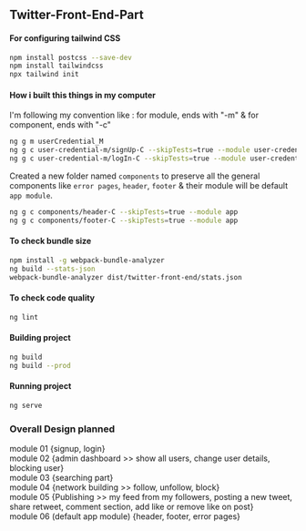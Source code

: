 ## Twitter-Front-End-Part

#### For configuring tailwind CSS
```bash
npm install postcss --save-dev
npm install tailwindcss
npx tailwind init
```

#### How i built this things in my computer
I'm following my convention like : for module, ends with "-m" & for component, ends with "-c"
```bash
ng g m userCredential_M
ng g c user-credential-m/signUp-C --skipTests=true --module user-credential-m
ng g c user-credential-m/logIn-C --skipTests=true --module user-credential-m
```
Created a new folder named `components` to preserve all the general components like `error pages`, `header`, `footer` & their module will be default `app module`.
```bash
ng g c components/header-C --skipTests=true --module app
ng g c components/footer-C --skipTests=true --module app  
```

#### To check bundle size
```bash
npm install -g webpack-bundle-analyzer
ng build --stats-json
webpack-bundle-analyzer dist/twitter-front-end/stats.json

```
#### To check code quality
```bash
ng lint
```

#### Building project
```bash
ng build
ng build --prod
```

#### Running project
```bash
ng serve
```
### Overall Design planned
module 01 {signup, login} <br/>
module 02 {admin dashboard >> show all users, change user details, blocking user} <br/>
module 03 {searching part} <br/>
module 04 {network building >> follow, unfollow, block} <br/>
module 05 {Publishing >> my feed from my followers, posting a new tweet, share retweet, comment section, add like or remove like on post} <br/>
module 06 (default app module) {header, footer, error pages}

